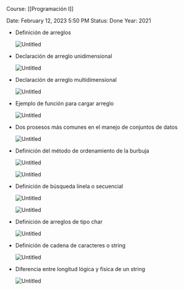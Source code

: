 Course: [[Programación I]]

Date: February 12, 2023 5:50 PM
Status: Done
Year: 2021

- Definición de arreglos
    
    ![Untitled](Images/Uso%20de%20arreglos%20en%20C/Untitled.png)
    
- Declaración de arreglo unidimensional
    
    ![Untitled](Images/Uso%20de%20arreglos%20en%20C/Untitled%201.png)
    
- Declaración de arreglo multidimensional
    
    ![Untitled](Images/Uso%20de%20arreglos%20en%20C/Untitled%202.png)
    
- Ejemplo de función para cargar arreglo
    
    ![Untitled](Images/Uso%20de%20arreglos%20en%20C/Untitled%203.png)
    
- Dos prosesos más comunes en el manejo de conjuntos de datos
    
    ![Untitled](Images/Uso%20de%20arreglos%20en%20C/Untitled%204.png)
    
- Definición del método de ordenamiento de la burbuja
    
    ![Untitled](Images/Uso%20de%20arreglos%20en%20C/Untitled%205.png)
    
    ![Untitled](Images/Uso%20de%20arreglos%20en%20C/Untitled%206.png)
    
- Definición de búsqueda linela o secuencial
    
    ![Untitled](Images/Uso%20de%20arreglos%20en%20C/Untitled%207.png)
    
    ![Untitled](Images/Uso%20de%20arreglos%20en%20C/Untitled%208.png)
    
- Definición de arreglos de tipo char
    
    ![Untitled](Images/Uso%20de%20arreglos%20en%20C/Untitled%209.png)
    
- Definición de cadena de caracteres o string
    
    ![Untitled](Images/Uso%20de%20arreglos%20en%20C/Untitled%2010.png)
    
- Diferencia entre longitud lógica y física de un string
    
    ![Untitled](Images/Uso%20de%20arreglos%20en%20C/Untitled%2011.png)